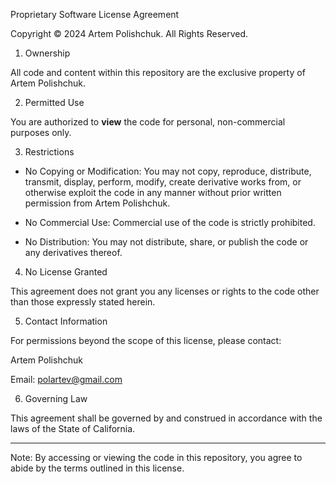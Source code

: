 Proprietary Software License Agreement

Copyright © 2024 Artem Polishchuk. All Rights Reserved.

1. Ownership

All code and content within this repository are the exclusive property of Artem Polishchuk.

2. Permitted Use

You are authorized to **view** the code for personal, non-commercial purposes only.

3. Restrictions

- No Copying or Modification: You may not copy, reproduce, distribute, transmit, display, perform, modify, create derivative works from, or otherwise exploit the code in any manner without prior written permission from Artem Polishchuk.

- No Commercial Use: Commercial use of the code is strictly prohibited.

- No Distribution: You may not distribute, share, or publish the code or any derivatives thereof.

4. No License Granted

This agreement does not grant you any licenses or rights to the code other than those expressly stated herein.

5. Contact Information

For permissions beyond the scope of this license, please contact:

Artem Polishchuk

Email: polartev@gmail.com

6. Governing Law

This agreement shall be governed by and construed in accordance with the laws of the State of California.

---

Note: By accessing or viewing the code in this repository, you agree to abide by the terms outlined in this license.
